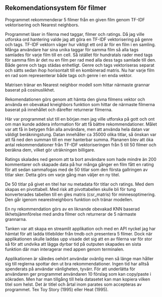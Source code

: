 ## Rekomendationsystem för filmer

Programmet rekommenderar 5 filmer från en given film genom TF-IDF vektorisering och Nearest neighbors. 

Programmet läser in filerna med taggar, filmer och ratings. Då jag ville utforska ord hantering valde jag att göra en TF-IDF vektorisering på genre och tags. TF-IDF vektorn väger hur viktigt ett ord är för en film i en samling. Många användare har sina unika taggar för samma film så alla tags samlades för varje film till en cell. Så istället för hundratals rader med tags för samma film är det nu en film per rad med alla dess tags samlade till den. Både genre och tags städas enhetligt. 
Genre och tags vektoriseras separat och sätts sedan ihop horisontalt till en kombinerad matris. Nu har varje film en rad som representerar både tags och genre i en enda vektor. 

Matrisen tränar en Nearest neighbor modell som hittar närmaste grannar baserat på cosinuslikhet. 

Rekomendationen görs genom att hämta den givna filmens vektor och använda en obevakad kneighbors funktion som hittar de närmaste filmerna baserat på innehållet och därefter returnerar filmerna. 

Här var programmet slut till en början men jag ville utforska på gott och ont om man kunde addera information för att få bättre rekommendationer. 
Målet var att få in betygen från alla användare, men att använda hela datan var väldigt beräkningstung. Datan innehåller ca 35000 olika titlar, så önskan var att få ned den summan till en mer hanterbar summa. Plananen blev att öka antal rekommendationer från TF-IDF vektoriseringen från 5 till 50 filmer och beräkna dem, vilket gör uträkningen billigare. 

Ratings skalades ned genom att ta bort användare som hade mindre än 200 kommentarer och skapade data på hur många gånger en film fått en rating för att sedan sammafogas med de 50 titlar som den första gallringen av titlar sker. Detta görs om varje gång man väljer en ny titel.

De 50 titlar på givet en titel har nu metadata för titlar och ratings. Med dem skapas en pivottabell. Med risk att pivottabellen skulle bli för tung konverterades tabellen till en gles matris (csr_matris) för minnesoptimering. Den går igenom nearestneighbors funktion och tränar modellen. 

En ny rekommendation görs av en liknande obevakad KNN baserad likhetsjämnförelse med andra filmer och returnerar de 5 närmaste grannarna. 

Tanken var att skapa en streamlit applikation och med en API nyckel jag har hämtat för att ladda titlebilder från tmdb och presentera 5 filmer. Dock när applikationen skulle laddas upp visade det sig att en av filerna var för stor så för att undvika att lägga dyrbar tid på outputen skapades en sista funktion där man interagerar med appen genom terminalen. 

Applikationen är således oehört användar ovänlig men så länge man håller sig till reglerna spottar den ut bra rekommendationer. Ingen tid har alltså spenderats på användar vänligheten, tyvärr. 
För att underlätta för användaren ger programmet användaren 10 förslag som kan copy/paste i sökraden. Men har man tillgång till hela datasetet kan man kopiera vilken titel som helst. Det är titlel och årtal inom parates som accepteras av programmet. 
Tex Toy Story (1995) eller Heat (1995).